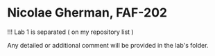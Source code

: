 # Nicolae Gherman, FAF-202   

!!! Lab 1 is separated ( on my repository list )

Any detailed or additional comment will be provided in the lab's folder. 
